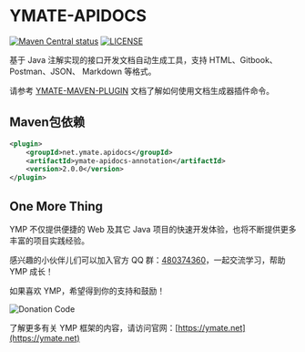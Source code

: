 # YMATE-APIDOCS

[![Maven Central status](https://img.shields.io/maven-central/v/net.ymate.maven.plugins/ymate-apidocs.svg)](https://search.maven.org/artifact/net.ymate.apidocs/ymate-apidocs-annotation)
[![LICENSE](https://img.shields.io/github/license/suninformation/ymate-apidocs.svg)](https://gitee.com/suninformation/ymate-apidocs/blob/master/LICENSE)

基于 Java 注解实现的接口开发文档自动生成工具，支持 HTML、Gitbook、Postman、JSON、 Markdown 等格式。

请参考 [YMATE-MAVEN-PLUGIN](https://gitee.com/suninformation/ymate-maven-plugin#apidocs) 文档了解如何使用文档生成器插件命令。



## Maven包依赖

```xml
<plugin>
    <groupId>net.ymate.apidocs</groupId>
    <artifactId>ymate-apidocs-annotation</artifactId>
    <version>2.0.0</version>
</plugin>
```



## One More Thing

YMP 不仅提供便捷的 Web 及其它 Java 项目的快速开发体验，也将不断提供更多丰富的项目实践经验。

感兴趣的小伙伴儿们可以加入官方 QQ 群：[480374360](https://qm.qq.com/cgi-bin/qm/qr?k=3KSXbRoridGeFxTVA8HZzyhwU_btZQJ2)，一起交流学习，帮助 YMP 成长！

如果喜欢 YMP，希望得到你的支持和鼓励！

![Donation Code](https://ymate.net/img/donation_code.png)

了解更多有关 YMP 框架的内容，请访问官网：[https://ymate.net](https://ymate.net)